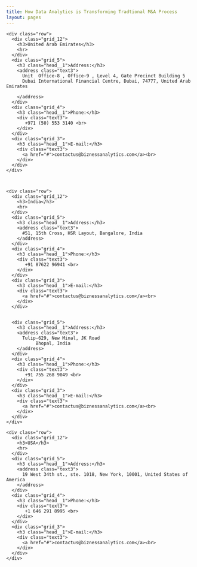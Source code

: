 ```yaml
---
title: How Data Analytics is Transforming Tradtional M&A Process
layout: pages
---
```

<!--=====================
          Content
======================-->
<section id="content">
  <div class="container">
  
    <div class="row">
      <div class="grid_12">
        <h3>United Arab Emirates</h3>
        <hr>
      </div>
      <div class="grid_5">
        <h3 class="head__1">Address:</h3>
        <address class="text3">
          Unit  Office-8 , Office-9 , Level 4, Gate Precinct Building 5 
		  Dubai International Financial Centre, Dubai, 74777, United Arab Emirates

        </address>
      </div>
      <div class="grid_4">
        <h3 class="head__1">Phone:</h3>
        <div class="text3">
           +971 (50) 553 3140 <br>
        </div>
      </div>
      <div class="grid_3">
        <h3 class="head__1">E-mail:</h3>
        <div class="text3">
          <a href="#">contactus@biznessanalytics.com</a><br>
        </div>
      </div>
    </div>
	
	
	
    <div class="row">
      <div class="grid_12">
        <h3>India</h3>
        <hr>
      </div>
      <div class="grid_5">
        <h3 class="head__1">Address:</h3>
        <address class="text3">
          #51, 15th Cross, HSR Layout, Bangalore, India
        </address>
      </div>
      <div class="grid_4">
        <h3 class="head__1">Phone:</h3>
        <div class="text3">
           +91 87622 96941 <br>
        </div>
      </div>
      <div class="grid_3">
        <h3 class="head__1">E-mail:</h3>
        <div class="text3">
          <a href="#">contactus@biznessanalytics.com</a><br>
        </div>
      </div>
	

      <div class="grid_5">
        <h3 class="head__1">Address:</h3>
        <address class="text3">
          Tulip-629, New Minal, JK Road 
    		   Bhopal, India
        </address>
      </div>
      <div class="grid_4">
        <h3 class="head__1">Phone:</h3>
        <div class="text3">
           +91 755 268 9049 <br>
        </div>
      </div>
      <div class="grid_3">
        <h3 class="head__1">E-mail:</h3>
        <div class="text3">
          <a href="#">contactus@biznessanalytics.com</a><br>
        </div>
      </div>
    </div>
	
    <div class="row">
      <div class="grid_12">
        <h3>USA</h3>
        <hr>
      </div>
      <div class="grid_5">
        <h3 class="head__1">Address:</h3>
        <address class="text3">
          19 West 34th st., ste. 1018, New York, 10001, United States of America
        </address>
      </div>
      <div class="grid_4">
        <h3 class="head__1">Phone:</h3>
        <div class="text3">
           +1 646 291 8995 <br>
        </div>
      </div>
      <div class="grid_3">
        <h3 class="head__1">E-mail:</h3>
        <div class="text3">
          <a href="#">contactus@biznessanalytics.com</a><br>
        </div>
      </div>
    </div>
	
	
  </div>
</section>
